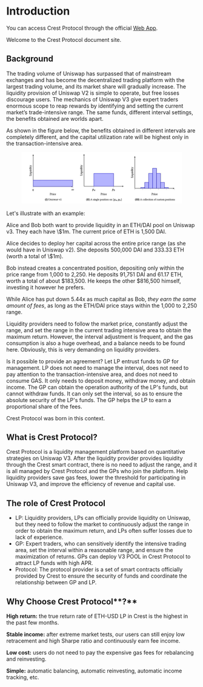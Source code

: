 # Introduction

You can access Crest Protocol through the official [Web App](https://www.crest.money).

Welcome to the Crest Protocol document site.

## **Background**

The trading volume of Uniswap has surpassed that of mainstream exchanges and has become the decentralized trading platform with the largest trading volume, and its market share will gradually increase. The liquidity provision of Uniswap V2 is simple to operate, but free losses discourage users. The mechanics of Uniswap V3 give expert traders enormous scope to reap rewards by identifying and setting the current market’s trade-intensive range. The same funds, different interval settings, the benefits obtained are worlds apart.&#x20;

As shown in the figure below, the benefits obtained in different intervals are completely different, and the capital utilization rate will be highest only in the transaction-intensive area.

<figure><img src=".gitbook/assets/image (5).png" alt=""><figcaption></figcaption></figure>

Let's illustrate with an example:

Alice and Bob both want to provide liquidity in an ETH/DAI pool on Uniswap v3. They each have \\$1m. The current price of ETH is 1,500 DAI.

Alice decides to deploy her capital across the entire price range (as she would have in Uniswap v2). She deposits 500,000 DAI and 333.33 ETH (worth a total of \\$1m).

Bob instead creates a concentrated position, depositing only within the price range from 1,000 to 2,250. He deposits 91,751 DAI and 61.17 ETH, worth a total of about $183,500. He keeps the other $816,500 himself, investing it however he prefers.

While Alice has put down 5.44x as much capital as Bob, _they earn the same amount of fees_, as long as the ETH/DAI price stays within the 1,000 to 2,250 range.

Liquidity providers need to follow the market price, constantly adjust the range, and set the range in the current trading intensive area to obtain the maximum return. However, the interval adjustment is frequent, and the gas consumption is also a huge overhead, and a balance needs to be found here. Obviously, this is very demanding on liquidity providers.

Is it possible to provide an agreement? Let LP entrust funds to GP for management. LP does not need to manage the interval, does not need to pay attention to the transaction-intensive area, and does not need to consume GAS. It only needs to deposit money, withdraw money, and obtain income. The GP can obtain the operation authority of the LP's funds, but cannot withdraw funds. It can only set the interval, so as to ensure the absolute security of the LP's funds. The GP helps the LP to earn a proportional share of the fees.

Crest Protocol was born in this context.

## What is Crest Protocol?


Crest Protocol is a liquidity management platform based on quantitative strategies on Uniswap V3. After the liquidity provider provides liquidity through the Crest smart contract, there is no need to adjust the range, and it is all managed by Crest Protocol and the GPs who join the platform. Help liquidity providers save gas fees, lower the threshold for participating in Uniswap V3, and improve the efficiency of revenue and capital use.

## The role of Crest Protocol

* LP: Liquidity providers, LPs can officially provide liquidity on Uniswap, but they need to follow the market to continuously adjust the range in order to obtain the maximum return, and LPs often suffer losses due to lack of experience.
* GP: Expert traders, who can sensitively identify the intensive trading area, set the interval within a reasonable range, and ensure the maximization of returns. GPs can deploy V3 POOL in Crest Protocol to attract LP funds with high APR.
* Protocol: The protocol provider is a set of smart contracts officially provided by Crest to ensure the security of funds and coordinate the relationship between GP and LP.


**Why Choose** Crest Protocol**?**
----------------------------------

**High return:** the true return rate of ETH-USD LP in Crest is the highest in the past few months.&#x20;

**Stable income:** after extreme market tests, our users can still enjoy low retracement and high Sharpe ratio and continuously earn fee income.&#x20;

**Low cost:** users do not need to pay the expensive gas fees for rebalancing and reinvesting.&#x20;

**Simple:** automatic balancing, automatic reinvesting, automatic income tracking, etc.

##
